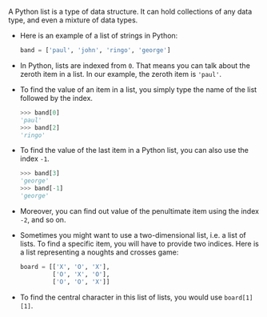 A Python list is a type of data structure. It can hold collections of any data type, and even a mixture of data types.

- Here is an example of a list of strings in Python:

	```python
	band = ['paul', 'john', 'ringo', 'george']
	```

- In Python, lists are indexed from `0`. That means you can talk about the zeroth item in a list. In our example, the zeroth item is `'paul'`.

- To find the value of an item in a list, you simply type the name of the list followed by the index.

	```python
	>>> band[0]
	'paul'
	>>> band[2]
	'ringo'
	```
- To find the value of the last item in a Python list, you can also use the index `-1`.

	```python
	>>> band[3]
	'george'
	>>> band[-1]
	'george'
	```

- Moreover, you can find out value of the penultimate item using the index `-2`, and so on.

- Sometimes you might want to use a two-dimensional list, i.e. a list of lists. To find a specific item, you will have to provide two indices. Here is a list representing a noughts and crosses game:

	```python
	board = [['X', 'O', 'X'],
			 ['O', 'X', 'O'],
			 ['O', 'O', 'X']]
	```

- To find the central character in this list of lists, you would use `board[1][1]`.
